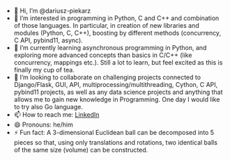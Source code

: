 - 👋 Hi, I’m @dariusz-piekarz
- 👀 I’m interested in programming in Python, C and C++ and combination of those languages. In particular, in creation of new libraries and modules (Python, C, C++), boosting by different methods (concurrency, C API, pybind11, async).
- 🌱 I’m currently learning asynchronous programming in Python, and exploring more advanced concepts than basics in C/C++ (like concurrency, mappings etc.). Still a lot to learn, but feel excited as this is finally my cup of tea.
- 💞️ I’m looking to collaborate on challenging projects connected to Django/Flask, GUI, API, multiprocessing/multithreading, Cython, C API, pybind11 projects, as well as any data science projects and anything that allows me to gain new knowledge in Programming. One day I would like to try also Go language.
- 📫 How to reach me: [LinkedIn](https://www.linkedin.com/in/dariusz-piekarz/)
- 😄 Pronouns: he/him
- ⚡ Fun fact: A 3-dimensional Euclidean ball can be decomposed into 5 pieces so that, using only translations and rotations, two identical balls of the same size (volume) can be constructed.


<!---
dariusz-piekarz/dariusz-piekarz is a ✨ special ✨ repository because its `README.md` (this file) appears on your GitHub profile.
You can click the Preview link to take a look at your changes.
--->
